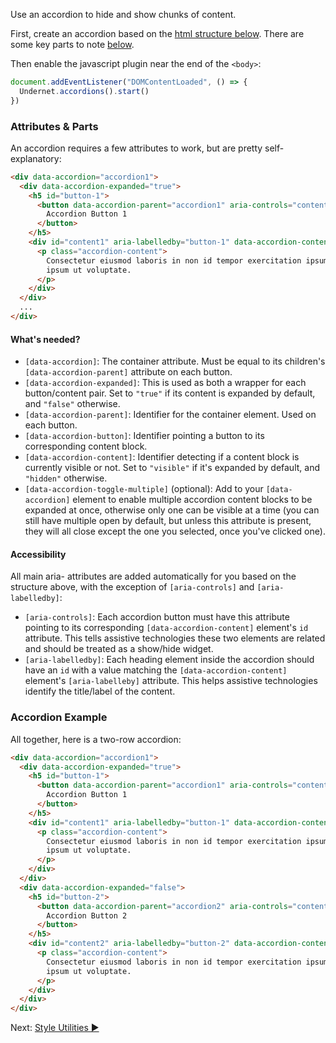 Use an accordion to hide and show chunks of content.

First, create an accordion based on the [html structure below](#accordion-example). There are some key parts to note [below](#button).

Then enable the javascript plugin near the end of the `<body>`:

```js
document.addEventListener("DOMContentLoaded", () => {
  Undernet.accordions().start()
})
```

### Attributes & Parts

An accordion requires a few attributes to work, but are pretty self-explanatory:

```html
<div data-accordion="accordion1">
  <div data-accordion-expanded="true">
    <h5 id="button-1">
      <button data-accordion-parent="accordion1" aria-controls="content1" data-accordion-button="content1">
        Accordion Button 1
      </button>
    </h5>
    <div id="content1" aria-labelledby="button-1" data-accordion-content="visible">
      <p class="accordion-content">
        Consectetur eiusmod laboris in non id tempor exercitation ipsum cupidatat magna
        ipsum ut voluptate.
      </p>
    </div>
  </div>
  ...
</div>
```

#### What's needed?
* `[data-accordion]`: The container attribute. Must be equal to its children's `[data-accordion-parent]` attribute on each button.
* `[data-accordion-expanded]`: This is used as both a wrapper for each button/content pair. Set to `"true"` if its content is expanded by default, and `"false"` otherwise.
* `[data-accordion-parent]`: Identifier for the container element. Used on each button.
* `[data-accordion-button]`: Identifier pointing a button to its corresponding content block.
* `[data-accordion-content]`: Identifier detecting if a content block is currently visible or not. Set to `"visible"` if it's expanded by default, and `"hidden"` otherwise.
* `[data-accordion-toggle-multiple]` (optional): Add to your `[data-accordion]` element to enable multiple accordion content blocks to be expanded at once, otherwise only one can be visible at a time (you can still have multiple open by default, but unless this attribute is present, they will all close except the one you selected, once you've clicked one).


#### Accessibility
All main aria- attributes are added automatically for you based on the structure above, with the exception of `[aria-controls]` and `[aria-labelledby]`:

* `[aria-controls]`: Each accordion button must have this attribute pointing to its corresponding `[data-accordion-content]` element's `id` attribute. This tells assistive technologies these two elements are related and should be treated as a show/hide widget.
* `[aria-labelledby]`: Each heading element inside the accordion should have an `id` with a value matching the `[data-accordion-content]` element's `[aria-labelleby]` attribute. This helps assistive technologies identify the title/label of the content.

### Accordion Example

All together, here is a two-row accordion:

```html
<div data-accordion="accordion1">
  <div data-accordion-expanded="true">
    <h5 id="button-1">
      <button data-accordion-parent="accordion1" aria-controls="content1" data-accordion-button="content1">
        Accordion Button 1
      </button>
    </h5>
    <div id="content1" aria-labelledby="button-1" data-accordion-content="visible">
      <p class="accordion-content">
        Consectetur eiusmod laboris in non id tempor exercitation ipsum cupidatat magna
        ipsum ut voluptate.
      </p>
    </div>
  </div>
  <div data-accordion-expanded="false">
    <h5 id="button-2">
      <button data-accordion-parent="accordion2" aria-controls="content2" data-accordion-button="content2">
        Accordion Button 2
      </button>
    </h5>
    <div id="content2" aria-labelledby="button-2" data-accordion-content="hidden">
      <p class="accordion-content">
        Consectetur eiusmod laboris in non id tempor exercitation ipsum cupidatat magna
        ipsum ut voluptate.
      </p>
    </div>
  </div>
</div>
```

Next: [Style Utilities ►](style-utilities)
